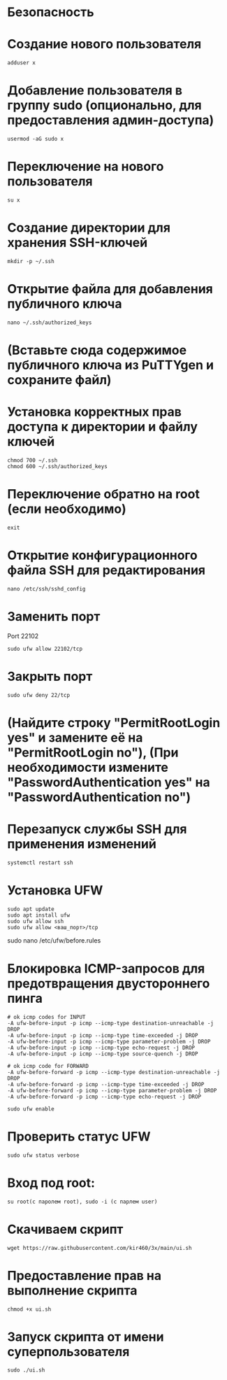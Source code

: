 # Безопасность

# Создание нового пользователя
    adduser x

# Добавление пользователя в группу sudo (опционально, для предоставления админ-доступа)
    usermod -aG sudo x

# Переключение на нового пользователя
    su x

# Создание директории для хранения SSH-ключей
    mkdir -p ~/.ssh

# Открытие файла для добавления публичного ключа
    nano ~/.ssh/authorized_keys

# (Вставьте сюда содержимое публичного ключа из PuTTYgen и сохраните файл)

# Установка корректных прав доступа к директории и файлу ключей
    chmod 700 ~/.ssh
    chmod 600 ~/.ssh/authorized_keys

# Переключение обратно на root (если необходимо)
    exit

# Открытие конфигурационного файла SSH для редактирования
    nano /etc/ssh/sshd_config


# Заменить порт

Port 22102

    sudo ufw allow 22102/tcp

# Закрыть порт

    sudo ufw deny 22/tcp

# (Найдите строку "PermitRootLogin yes" и замените её на "PermitRootLogin no"), (При необходимости измените "PasswordAuthentication yes" на "PasswordAuthentication no")

# Перезапуск службы SSH для применения изменений
    systemctl restart ssh

# Установка UFW
    sudo apt update
    sudo apt install ufw
    sudo ufw allow ssh
    sudo ufw allow <ваш_порт>/tcp

sudo nano /etc/ufw/before.rules

# Блокировка ICMP-запросов для предотвращения двустороннего пинга
    # ok icmp codes for INPUT
    -A ufw-before-input -p icmp --icmp-type destination-unreachable -j DROP
    -A ufw-before-input -p icmp --icmp-type time-exceeded -j DROP
    -A ufw-before-input -p icmp --icmp-type parameter-problem -j DROP
    -A ufw-before-input -p icmp --icmp-type echo-request -j DROP
    -A ufw-before-input -p icmp --icmp-type source-quench -j DROP

    # ok icmp code for FORWARD
    -A ufw-before-forward -p icmp --icmp-type destination-unreachable -j DROP
    -A ufw-before-forward -p icmp --icmp-type time-exceeded -j DROP
    -A ufw-before-forward -p icmp --icmp-type parameter-problem -j DROP
    -A ufw-before-forward -p icmp --icmp-type echo-request -j DROP

    sudo ufw enable

# Проверить статус UFW
    sudo ufw status verbose

#  Вход под root:
    su root(с паролем root), sudo -i (с парлем user)












# Скачиваем скрипт
    wget https://raw.githubusercontent.com/kir460/3x/main/ui.sh

# Предоставление прав на выполнение скрипта
    chmod +x ui.sh

# Запуск скрипта от имени суперпользователя
    sudo ./ui.sh
